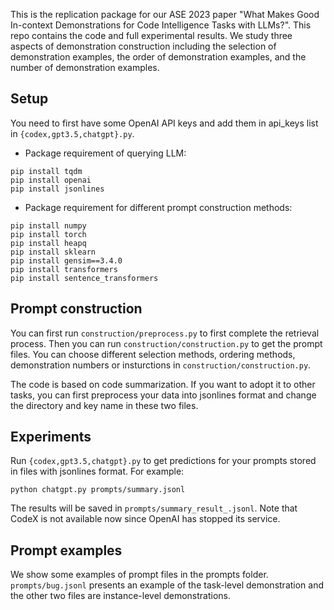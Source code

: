 This is the replication package for our ASE 2023 paper "What Makes Good In-context Demonstrations for Code Intelligence Tasks with LLMs?". This repo contains the code and full experimental results. We study three aspects of demonstration construction including the selection of demonstration examples, the order of demonstration examples, and the number of demonstration examples.

## Setup
You need to first have some OpenAI API keys and add them in api_keys list in ``{codex,gpt3.5,chatgpt}.py``.

- Package requirement of querying LLM: 

```
pip install tqdm
pip install openai
pip install jsonlines
```

- Package requirement for different prompt construction methods: 

```
pip install numpy
pip install torch
pip install heapq
pip install sklearn
pip install gensim==3.4.0
pip install transformers
pip install sentence_transformers
```

## Prompt construction    
You can first run ``construction/preprocess.py`` to first complete the retrieval process. Then you can run ``construction/construction.py`` to get the prompt files. You can choose different selection methods, ordering methods, demonstration numbers or insturctions in ``construction/construction.py``.  
  
The code is based on code summarization. If you want to adopt it to other tasks, you can first preprocess your data into jsonlines format and change the directory and key name in these two files.


## Experiments
Run ``{codex,gpt3.5,chatgpt}.py`` to get predictions for your prompts stored in files with jsonlines format. For example:
 
```
python chatgpt.py prompts/summary.jsonl
```
The results will be saved in ``prompts/summary_result_.jsonl``. Note that CodeX is not available now since OpenAI has stopped its service.


## Prompt examples 
We show some examples of prompt files in the prompts folder. ``prompts/bug.jsonl`` presents an example of the task-level demonstration and the other two files are instance-level demonstrations.

